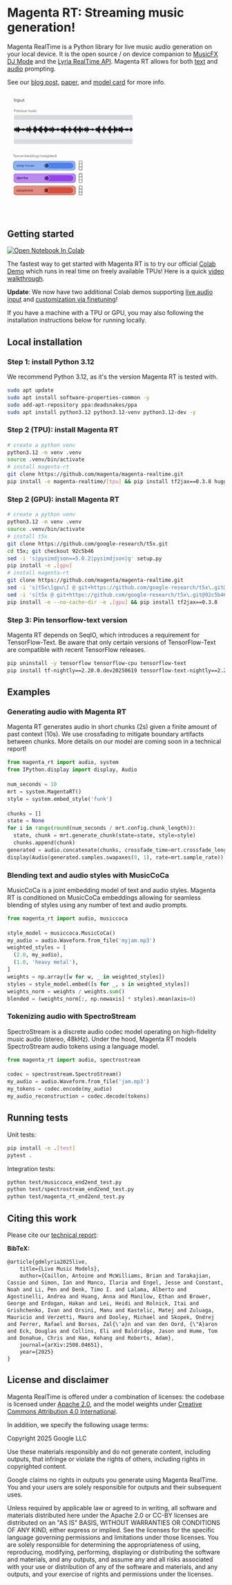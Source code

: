 # Magenta RT: Streaming music generation!

Magenta RealTime is a Python library for live music audio generation on your
local device. It is the open source / on device companion to
[MusicFX DJ Mode](https://labs.google/fx/tools/music-fx-dj) and the
[Lyria RealTime API](https://ai.google.dev/gemini-api/docs/music-generation).
Magenta RT allows for both [text](https://www.youtube.com/watch?v=Ae1Kz2zmh9M)
and [audio](https://www.youtube.com/watch?v=vHIf2UKXmp4) prompting.

See our
[blog post](https://g.co/magenta/rt),
[paper](https://arxiv.org/abs/2508.04651), and
[model card](https://github.com/magenta/magenta-realtime/blob/main/MODEL.md) for
more info.

![Animation of chunk-by-chunk generation in Magenta RT](notebooks/diagram.gif)

## Getting started

<a target="_blank" href="https://colab.research.google.com/github/magenta/magenta-realtime/blob/main/notebooks/Magenta_RT_Demo.ipynb">
  <img src="https://colab.research.google.com/assets/colab-badge.svg" alt="Open Notebook In Colab"/>
</a>

The fastest way to get started with Magenta RT is to try our official
[Colab Demo](https://colab.research.google.com/github/magenta/magenta-realtime/blob/main/notebooks/Magenta_RT_Demo.ipynb)
which runs in real time on freely available TPUs! Here is a quick
[video walkthrough](https://www.youtube.com/watch?v=SVTuEdeepVs).

**Update**: We now have two additional Colab demos supporting
[live audio input](https://colab.research.google.com/github/magenta/magenta-realtime/blob/main/notebooks/Magenta_RT_Audio_Injection.ipynb)
and [customization via finetuning](https://colab.research.google.com/github/magenta/magenta-realtime/blob/main/notebooks/Magenta_RT_Finetune.ipynb)!

If you have a machine with a TPU or GPU, you may also following the installation
instructions below for running locally.

## Local installation

### Step 1: install Python 3.12

We recommend Python 3.12, as it's the version Magenta RT is tested with.

```sh
sudo apt update
sudo apt install software-properties-common -y
sudo add-apt-repository ppa:deadsnakes/ppa
sudo apt install python3.12 python3.12-venv python3.12-dev -y
```

### Step 2 (TPU): install Magenta RT

```sh
# create a python venv
python3.12 -m venv .venv
source .venv/bin/activate
# install magenta-rt
git clone https://github.com/magenta/magenta-realtime.git
pip install -e magenta-realtime/[tpu] && pip install tf2jax==0.3.8 huggingface_hub
```
### Step 2 (GPU): install Magenta RT

```sh
# create a python venv
python3.12 -m venv .venv
source .venv/bin/activate
# install t5x
git clone https://github.com/google-research/t5x.git
cd t5x; git checkout 92c5b46
sed -i 's|pysimdjson==5.0.2|pysimdjson|g' setup.py
pip install -e .[gpu]
# install magenta-rt
git clone https://github.com/magenta/magenta-realtime.git
sed -i 's|t5x\[gpu\] @ git+https://github.com/google-research/t5x\.git@92c5b46|t5x[gpu]|g' pyproject.toml
sed -i 's|t5x @ git+https://github.com/google-research/t5x\.git@92c5b46|t5x|g' pyproject.toml
pip install -e --no-cache-dir -e .[gpu] && pip install tf2jax==0.3.8
```

### Step 3: Pin tensorflow-text version
Magenta RT depends on SeqIO, which introduces a requirement for TensorFlow-Text.
Be aware that only certain versions of TensorFlow-Text are compatible with
recent TensorFlow releases.

```sh
pip uninstall -y tensorflow tensorflow-cpu tensorflow-text
pip install tf-nightly==2.20.0.dev20250619 tensorflow-text-nightly==2.20.0.dev20250316
```

## Examples

### Generating audio with Magenta RT

Magenta RT generates audio in short chunks (2s) given a finite amount of past
context (10s). We use crossfading to mitigate boundary artifacts between chunks.
More details on our model are coming soon in a technical report!

```py
from magenta_rt import audio, system
from IPython.display import display, Audio

num_seconds = 10
mrt = system.MagentaRT()
style = system.embed_style('funk')

chunks = []
state = None
for i in range(round(num_seconds / mrt.config.chunk_length)):
  state, chunk = mrt.generate_chunk(state=state, style=style)
  chunks.append(chunk)
generated = audio.concatenate(chunks, crossfade_time=mrt.crossfade_length)
display(Audio(generated.samples.swapaxes(0, 1), rate=mrt.sample_rate))
```

### Blending text and audio styles with MusicCoCa

MusicCoCa is a joint embedding model of text and audio styles. Magenta RT is
conditioned on MusicCoCa embeddings allowing for seamless blending of styles
using any number of text and audio prompts.

```py
from magenta_rt import audio, musiccoca

style_model = musiccoca.MusicCoCa()
my_audio = audio.Waveform.from_file('myjam.mp3')
weighted_styles = [
  (2.0, my_audio),
  (1.0, 'heavy metal'),
]
weights = np.array([w for w, _ in weighted_styles])
styles = style_model.embed([s for _, s in weighted_styles])
weights_norm = weights / weights.sum()
blended = (weights_norm[:, np.newaxis] * styles).mean(axis=0)
```

### Tokenizing audio with SpectroStream

SpectroStream is a discrete audio codec model operating on high-fidelity music
audio (stereo, 48kHz). Under the hood, Magenta RT models SpectroStream audio
tokens using a language model.

```py
from magenta_rt import audio, spectrostream

codec = spectrostream.SpectroStream()
my_audio = audio.Waveform.from_file('jam.mp3')
my_tokens = codec.encode(my_audio)
my_audio_reconstruction = codec.decode(tokens)
```

## Running tests

Unit tests:

```sh
pip install -e .[test]
pytest .
```

Integration tests:

```sh
python test/musiccoca_end2end_test.py
python test/spectrostream_end2end_test.py
python test/magenta_rt_end2end_test.py
```

## Citing this work

Please cite our [technical report](https://arxiv.org/abs/2508.04651):

**BibTeX:**

```
@article{gdmlyria2025live,
    title={Live Music Models},
    author={Caillon, Antoine and McWilliams, Brian and Tarakajian, Cassie and Simon, Ian and Manco, Ilaria and Engel, Jesse and Constant, Noah and Li, Pen and Denk, Timo I. and Lalama, Alberto and Agostinelli, Andrea and Huang, Anna and Manilow, Ethan and Brower, George and Erdogan, Hakan and Lei, Heidi and Rolnick, Itai and Grishchenko, Ivan and Orsini, Manu and Kastelic, Matej and Zuluaga, Mauricio and Verzetti, Mauro and Dooley, Michael and Skopek, Ondrej and Ferrer, Rafael and Borsos, Zal{\'a}n and van den Oord, {\"A}aron and Eck, Douglas and Collins, Eli and Baldridge, Jason and Hume, Tom and Donahue, Chris and Han, Kehang and Roberts, Adam},
    journal={arXiv:2508.04651},
    year={2025}
}
```

## License and disclaimer

Magenta RealTime is offered under a combination of licenses: the codebase is
licensed under
[Apache 2.0](https://github.com/magenta/magenta-realtime/blob/main/LICENSE),
and the model weights under
[Creative Commons Attribution 4.0 International](https://creativecommons.org/licenses/by/4.0/legalcode).

In addition, we specify the following usage terms:

Copyright 2025 Google LLC

Use these materials responsibly and do not generate content, including outputs,
that infringe or violate the rights of others, including rights in copyrighted
content.

Google claims no rights in outputs you generate using Magenta RealTime. You and
your users are solely responsible for outputs and their subsequent uses.

Unless required by applicable law or agreed to in writing, all software and
materials distributed here under the Apache 2.0 or CC-BY licenses are
distributed on an "AS IS" BASIS, WITHOUT WARRANTIES OR CONDITIONS OF ANY KIND,
either express or implied. See the licenses for the specific language governing
permissions and limitations under those licenses. You are solely responsible for
determining the appropriateness of using, reproducing, modifying, performing,
displaying or distributing the software and materials, and any outputs, and
assume any and all risks associated with your use or distribution of any of the
software and materials, and any outputs, and your exercise of rights and
permissions under the licenses.
